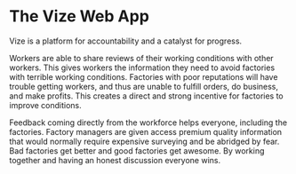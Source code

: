 # The Vize Web App

Vize is a platform for accountability and a catalyst for progress.

Workers are able to share reviews of their working conditions with other workers. This gives workers the information they need to avoid factories with terrible working conditions. Factories with poor reputations will have trouble getting workers, and thus are unable to fulfill orders, do business, and make profits. This creates a direct and strong incentive for factories to improve conditions.

Feedback coming directly from the workforce helps everyone, including the factories. Factory managers are given access premium quality information that would normally require expensive surveying and be abridged by fear. Bad factories get better and good factories get awesome. By working together and having an honest discussion everyone wins.
